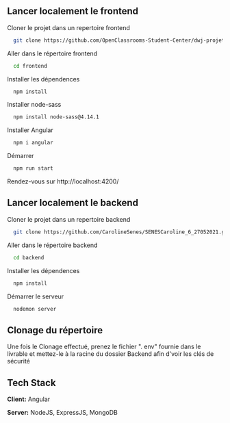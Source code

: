 ## Lancer localement le frontend

Cloner le projet dans un repertoire frontend

```bash
  git clone https://github.com/OpenClassrooms-Student-Center/dwj-projet6.git frontend
```

Aller dans le répertoire frontend

```bash
  cd frontend
```

Installer les dépendences

```bash
  npm install
```

Installer node-sass

```bash
  npm install node-sass@4.14.1
```

Installer Angular

```bash
  npm i angular
```

Démarrer

```bash
  npm run start
```

Rendez-vous sur http://localhost:4200/
  
## Lancer localement le backend

Cloner le projet dans un repertoire backend

```bash
  git clone https://github.com/CarolineSenes/SENESCaroline_6_27052021.git backend
```

Aller dans le répertoire backend

```bash
  cd backend
```

Installer les dépendences

```bash
  npm install
```

Démarrer le serveur

```bash
  nodemon server
```

## Clonage du répertoire

Une fois le Clonage effectué, prenez le fichier ". env" 
fournie dans le livrable et mettez-le à la racine du dossier 
Backend afin d'voir les clés de sécurité

## Tech Stack

**Client:** Angular

**Server:** NodeJS, ExpressJS, MongoDB
